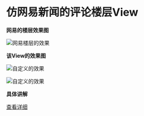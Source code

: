 # 仿网易新闻的评论楼层View

**网易的楼层效果图**


![网易楼层的效果](http://img.blog.csdn.net/20160331094321580)

**该View的效果图**

![自定义的效果](http://img.blog.csdn.net/20160331094541127)

![自定义的效果](http://img.blog.csdn.net/20160331094556456)

**具体讲解**

[查看详细](http://blog.csdn.net/u013435893/article/details/51023519)
